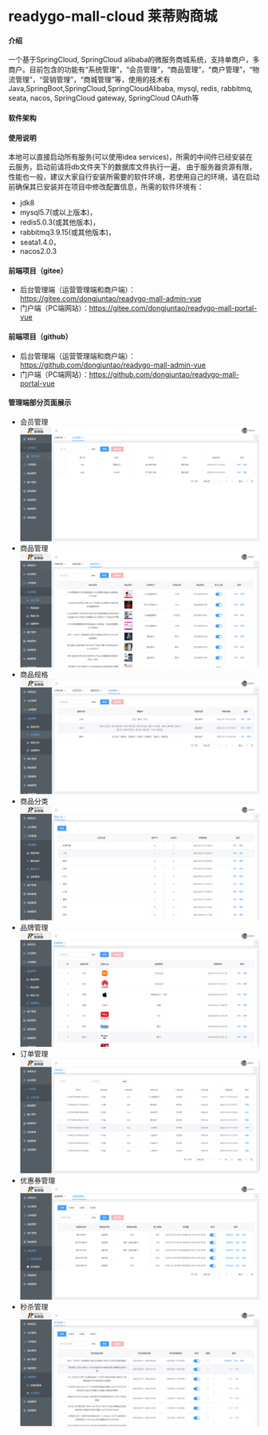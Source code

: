 # readygo-mall-cloud 莱蒂购商城

#### 介绍
一个基于SpringCloud, SpringCloud alibaba的微服务商城系统，支持单商户，多商户。目前包含的功能有“系统管理”，“会员管理”，“商品管理”，“商户管理”，“物流管理”，“营销管理”，“商城管理”等，使用的技术有Java,SpringBoot,SpringCloud,SpringCloudAlibaba, mysql, redis, rabbitmq, seata, nacos, SpringCloud gateway, SpringCloud OAuth等

#### 软件架构


#### 使用说明
本地可以直接启动所有服务(可以使用idea services)，所需的中间件已经安装在云服务，启动前请将db文件夹下的数据库文件执行一遍，
由于服务器资源有限，性能也一般，建议大家自行安装所需要的软件环境，若使用自己的环境，请在启动前确保其已安装并在项目中修改配置信息，所需的软件环境有：
- jdk8
- mysql5.7(或以上版本)，
- redis5.0.3(或其他版本)，
- rabbitmq3.9.15(或其他版本)，
- seata1.4.0，
- nacos2.0.3

#### 前端项目（gitee）
- 后台管理端（运营管理端和商户端）：https://gitee.com/dongjuntao/readygo-mall-admin-vue
- 门户端（PC端网站）：https://gitee.com/dongjuntao/readygo-mall-portal-vue

#### 前端项目（github）
- 后台管理端（运营管理端和商户端）：https://github.com/dongjuntao/readygo-mall-admin-vue
- 门户端（PC端网站）：https://github.com/dongjuntao/readygo-mall-portal-vue

#### 管理端部分页面展示
- 会员管理
![会员管理](doc/image/member.jpg)
- 商品管理
![商品管理](doc/image/goods.jpg)
- 商品规格
![商品规格](doc/image/goods-specifications.jpg)
- 商品分类
![商品分类](doc/image/goods-category.jpg)
- 品牌管理
![品牌管理](doc/image/brand.jpg)
- 订单管理
![订单管理](doc/image/order.jpg)
- 优惠券管理
![优惠券管理](doc/image/coupon.jpg)
- 秒杀管理
![输入图片说明](doc/image/seckill.jpg)
